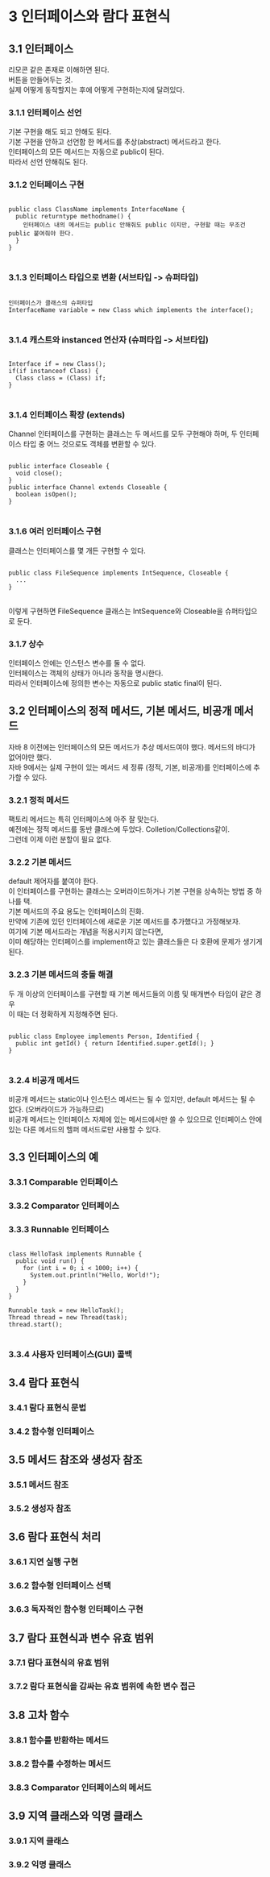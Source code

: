 # 3 인터페이스와 람다 표현식
## 3.1 인터페이스
리모콘 같은 존재로 이해하면 된다.<br>
버튼을 만들어두는 것.<br>
실제 어떻게 동작할지는 후에 어떻게 구현하는지에 달려있다.
### 3.1.1 인터페이스 선언
기본 구현을 해도 되고 안해도 된다.<br>
기본 구현을 안하고 선언함 한 메서드를 추상(abstract) 메서드라고 한다.<br>
인터페이스의 모든 메서드는 자동으로 public이 된다.<br>
따라서 선언 안해줘도 된다.
### 3.1.2 인터페이스 구현
<pre>
<code>
public class ClassName implements InterfaceName {
  public returntype methodname() {
    인터페이스 내의 메서드는 public 안해줘도 public 이지만, 구현할 때는 무조건 public 붙여줘야 한다.
  }
}
</code>
</pre>
### 3.1.3 인터페이스 타입으로 변환 (서브타입 -> 슈퍼타입)
<pre>
<code>
인터페이스가 클래스의 슈퍼타입
InterfaceName variable = new Class which implements the interface();
</code>
</pre>
### 3.1.4 캐스트와 instanced 연산자 (슈퍼타입 -> 서브타입)
<pre>
<code>
Interface if = new Class();
if(if instanceof Class) {
  Class class = (Class) if;
}
</code>
</pre>
### 3.1.4 인터페이스 확장 (extends)
Channel 인터페이스를 구현하는 클래스는 두 메서드를 모두 구현해야 하며, 두 인터페이스 타입 중 어느 것으로도 객체를 변환할 수 있다.
<pre>
<code>
public interface Closeable {
  void close();
}
public interface Channel extends Closeable { 
  boolean isOpen();
}
</code>
</pre>
### 3.1.6 여러 인터페이스 구현
클래스는 인터페이스를 몇 개든 구현할 수 있다.
<pre>
<code>
public class FileSequence implements IntSequence, Closeable {
  ...
}
</code>
</pre>
이렇게 구현하면 FileSequence 클래스는 IntSequence와 Closeable을 슈퍼타입으로 둔다.
### 3.1.7 상수
인터페이스 안에는 인스턴스 변수를 둘 수 없다.<br>
인터페이스는 객체의 상태가 아니라 동작을 명시한다.<br>
따라서 인터페이스에 정의한 변수는 자동으로 public static final이 된다.
## 3.2 인터페이스의 정적 메서드, 기본 메서드, 비공개 메서드
자바 8 이전에는 인터페이스의 모든 메서드가 추상 메서드여야 했다. 메서드의 바디가 없어야만 했다.<br>
자바 9에서는 실제 구현이 있는 메서드 세 정류 (정적, 기본, 비공개)를 인터페이스에 추가할 수 있다.<br>
### 3.2.1 정적 메서드
팩토리 메서드는 특히 인터페이스에 아주 잘 맞는다.<br>
예전에는 정적 메서드를 동반 클래스에 두었다. Colletion/Collections같이.<br>
그런데 이제 이런 분할이 필요 없다.
### 3.2.2 기본 메서드
default 제어자를 붙여야 한다.<br>
이 인터페이스를 구현하는 클래스는 오버라이드하거나 기본 구현을 상속하는 방법 중 하나를 택.<br>
기본 메서드의 주요 용도는 인터페이스의 진화. <br>
만약에 기존에 있던 인터페이스에 새로운 기본 메서드를 추가했다고 가정해보자.<br>
여기에 기본 메서드라는 개념을 적용시키지 않는다면,<br>
이미 해당하는 인터페이스를 implement하고 있는 클래스들은 다 호환에 문제가 생기게 된다.
### 3.2.3 기본 메서드의 충돌 해결
두 개 이상의 인터페이스를 구현할 때 기본 메서드들의 이름 및 매개변수 타입이 같은 경우 <br>
이 때는 더 정확하게 지정해주면 된다.
<pre>
<code>
public class Employee implements Person, Identified {
  public int getId() { return Identified.super.getId(); }
}
</code>
</pre>
### 3.2.4 비공개 메서드
비공개 메서드는 static이나 인스턴스 메서드는 될 수 있지만, default 메서드는 될 수 없다. (오버라이드가 가능하므로) <br>
비공개 메서드는 인터페이스 자체에 있는 메서드에서만 쓸 수 있으므로 인터페이스 안에 있는 다른 메서드의 헬퍼 메서드로만 사용할 수 있다.
## 3.3 인터페이스의 예
### 3.3.1 Comparable 인터페이스
### 3.3.2 Comparator 인터페이스
### 3.3.3 Runnable 인터페이스
<pre>
<code>
class HelloTask implements Runnable {
  public void run() {
    for (int i = 0; i < 1000; i++) {
      System.out.println("Hello, World!");
    }
  }
}

Runnable task = new HelloTask();
Thread thread = new Thread(task);
thread.start();
</code>
</pre>
### 3.3.4 사용자 인터페이스(GUI) 콜백

## 3.4 람다 표현식
### 3.4.1 람다 표현식 문법
### 3.4.2 함수형 인터페이스
## 3.5 메서드 참조와 생성자 참조
### 3.5.1 메서드 참조
### 3.5.2 생성자 참조
## 3.6 람다 표현식 처리
### 3.6.1 지연 실행 구현
### 3.6.2 함수형 인터페이스 선택
### 3.6.3 독자적인 함수형 인터페이스 구현
## 3.7 람다 표현식과 변수 유효 범위
### 3.7.1 람다 표현식의 유효 범위
### 3.7.2 람다 표현식을 감싸는 유효 범위에 속한 변수 접근
## 3.8 고차 함수
### 3.8.1 함수를 반환하는 메서드
### 3.8.2 함수를 수정하는 메서드
### 3.8.3 Comparator 인터페이스의 메서드
## 3.9 지역 클래스와 익명 클래스
### 3.9.1 지역 클래스
### 3.9.2 익명 클래스
